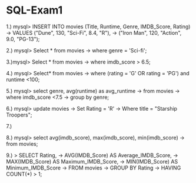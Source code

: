 # SQL-Exam1
1.) mysql> INSERT INTO movies (Title, Runtime, Genre, IMDB_Score, Rating) 
    -> VALUES ("Dune", 130, "Sci-Fi", 8.4, "R"), 
    ->        ("Iron Man", 120, "Action", 9.0, "PG-13");

2.) mysql> Select * from movies
    -> where genre = 'Sci-fi';

3.)mysql> Select * from movies
    -> where imdb_score > 6.5;

4.) mysql> Select* from movies
    -> where (rating = 'G' OR rating = 'PG') and runtime <100;

5.) mysql> select genre, avg(runtime) as avg_runtime
    -> from movies
    -> where imdb_score <7.5
    -> group by genre;
    
6.) mysql> update movies
    -> Set Rating = 'R'
    -> Where title = "Starship Troopers";
    
7.)

8.) mysql> select avg(imdb_score), max(imdb_score), min(imdb_score)
    -> from movies;

    
9.) > SELECT Rating, 
    ->        AVG(IMDB_Score) AS Average_IMDB_Score, 
    ->        MAX(IMDB_Score) AS Maximum_IMDB_Score, 
    ->        MIN(IMDB_Score) AS Minimum_IMDB_Score
    -> FROM movies
    -> GROUP BY Rating
    -> HAVING COUNT(*) > 1;
